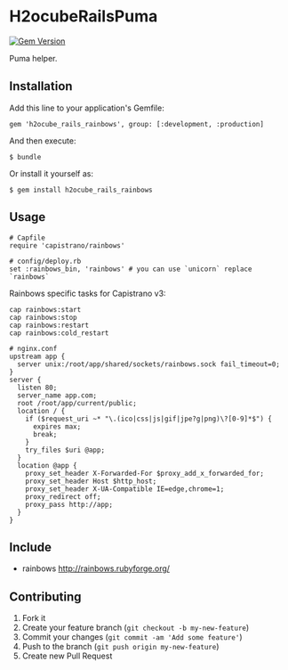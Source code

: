 # H2ocubeRailsPuma

[![Gem Version](https://badge.fury.io/rb/h2ocube_rails_rainbows.png)](http://badge.fury.io/rb/h2ocube_rails_rainbows)

Puma helper.

## Installation

Add this line to your application's Gemfile:

    gem 'h2ocube_rails_rainbows', group: [:development, :production]

And then execute:

    $ bundle

Or install it yourself as:

    $ gem install h2ocube_rails_rainbows

## Usage

    # Capfile
    require 'capistrano/rainbows'

    # config/deploy.rb
    set :rainbows_bin, 'rainbows' # you can use `unicorn` replace `rainbows` 

Rainbows specific tasks for Capistrano v3:

    cap rainbows:start
    cap rainbows:stop
    cap rainbows:restart
    cap rainbows:cold_restart

    # nginx.conf
    upstream app {
      server unix:/root/app/shared/sockets/rainbows.sock fail_timeout=0;
    }
    server {
      listen 80;
      server_name app.com;
      root /root/app/current/public;
      location / {
        if ($request_uri ~* "\.(ico|css|js|gif|jpe?g|png)\?[0-9]*$") {
          expires max;
          break;
        }
        try_files $uri @app;
      }
      location @app {
        proxy_set_header X-Forwarded-For $proxy_add_x_forwarded_for;
        proxy_set_header Host $http_host;
        proxy_set_header X-UA-Compatible IE=edge,chrome=1;
        proxy_redirect off;
        proxy_pass http://app;
      }
    }

## Include

* rainbows http://rainbows.rubyforge.org/

## Contributing

1. Fork it
2. Create your feature branch (`git checkout -b my-new-feature`)
3. Commit your changes (`git commit -am 'Add some feature'`)
4. Push to the branch (`git push origin my-new-feature`)
5. Create new Pull Request
